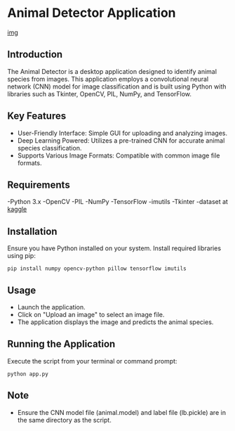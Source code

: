 # Animal Detector Application
[img](https://github.com/MuChi2112/Animal_Detector/blob/main/Animal%20Decetor%20pic.png?raw=true)

## Introduction
The Animal Detector is a desktop application designed to identify animal species from images. This application employs a convolutional neural network (CNN) model for image classification and is built using Python with libraries such as Tkinter, OpenCV, PIL, NumPy, and TensorFlow.


## Key Features
- User-Friendly Interface: Simple GUI for uploading and analyzing images.
- Deep Learning Powered: Utilizes a pre-trained CNN for accurate animal species classification.
- Supports Various Image Formats: Compatible with common image file formats.
## Requirements
  -Python 3.x 
  -OpenCV
  -PIL
  -NumPy
  -TensorFlow
  -imutils
  -Tkinter
  -dataset at [kaggle](https://www.kaggle.com/datasets/iamsouravbanerjee/animal-image-dataset-90-different-animals/data)

## Installation
Ensure you have Python installed on your system. Install required libraries using pip:

```
pip install numpy opencv-python pillow tensorflow imutils
```

## Usage
- Launch the application.
- Click on "Upload an image" to select an image file.
- The application displays the image and predicts the animal species.

## Running the Application
Execute the script from your terminal or command prompt:

```
python app.py
```

## Note
- Ensure the CNN model file (animal.model) and label file (lb.pickle) are in the same directory as the script.
